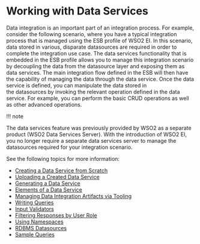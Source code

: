 # Working with Data Services

Data integration is an important part of an integration process. For
example, consider the following scenario, where you have a typical
integration process that is managed using the ESB profile of WSO2 EI. In
this scenario, data stored in various, disparate datasources are
required in order to complete the integration use case. The data
services functionality that is embedded in the ESB profile allows you to
manage this integration scenario by decoupling the data from the
datasource layer and exposing them as data services. The main
integration flow defined in the ESB will then have the capability of
managing the data through the data service. Once the data service is
defined, you can manipulate the data stored in the datasources by
invoking the relevant operation defined in the data service. For
example, you can perform the basic CRUD operations as well as other
advanced operations.

!!! note

The data services feature was previously provided by WSO2 as a separate
product (WSO2 Data Services Server). With the introduction of WSO2 EI,
you no longer require a separate data services server to manage the
datasources required for your integration scenario.


See the following topics for more information:

-   [Creating a Data Service from
    Scratch](_Creating_a_Data_Service_from_Scratch_)
-   [Uploading a Created Data
    Service](_Uploading_a_Created_Data_Service_)
-   [Generating a Data Service](_Generating_a_Data_Service_)
-   [Elements of a Data Service](_Elements_of_a_Data_Service_)
-   [Managing Data Integration Artifacts via
    Tooling](_Managing_Data_Integration_Artifacts_via_Tooling_)
-   [Writing Queries](_Writing_Queries_)
-   [Input Validators](_Input_Validators_)
-   [Filtering Responses by User
    Role](_Filtering_Responses_by_User_Role_)
-   [Using Namespaces](_Using_Namespaces_)
-   [RDBMS Datasources](_RDBMS_Datasources_)
-   [Sample Queries](_Sample_Queries_)

  
